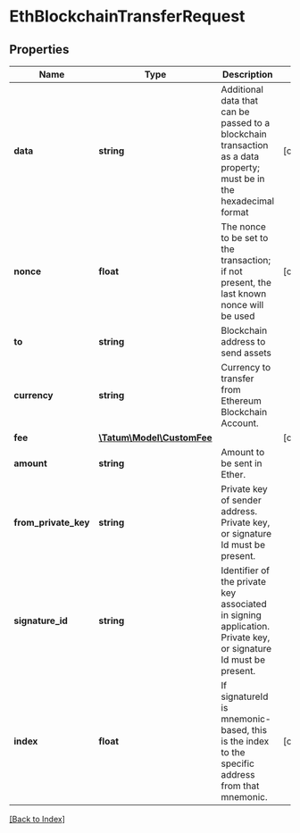 # EthBlockchainTransferRequest

## Properties

Name | Type | Description | Notes
------------ | ------------- | ------------- | -------------
**data** | **string** | Additional data that can be passed to a blockchain transaction as a data property; must be in the hexadecimal format | [optional]
**nonce** | **float** | The nonce to be set to the transaction; if not present, the last known nonce will be used | [optional]
**to** | **string** | Blockchain address to send assets |
**currency** | **string** | Currency to transfer from Ethereum Blockchain Account. |
**fee** | [**\Tatum\Model\CustomFee**](CustomFee.md) |  | [optional]
**amount** | **string** | Amount to be sent in Ether. |
**from_private_key** | **string** | Private key of sender address. Private key, or signature Id must be present. |
**signature_id** | **string** | Identifier of the private key associated in signing application. Private key, or signature Id must be present. |
**index** | **float** | If signatureId is mnemonic-based, this is the index to the specific address from that mnemonic. | [optional]

[[Back to Index]](../index.md)

